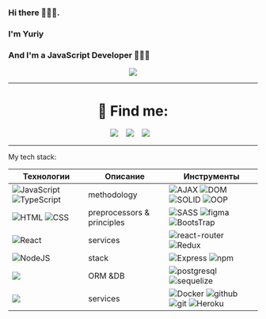 <h3> Hi there 🙋🏼‍♂️. </h3>

<p>
 <h3> I'm Yuriy </h3> 
</p> 

<h3> And I'm a JavaScript Developer 👨🏼‍💻 </h3>

<div align="center"> 
 <img src="https://media.giphy.com/media/ndM7oIOjaDQOhMKtF3/giphy.gif">
</div>


------------------------------

<h1 align="center"> 📲 Find me: </h1>


<p align="center" align='right'>
 <a target="_blank"href="https://t.me/yuriy_petrik"><img src="https://img.shields.io/badge/Telegram-2CA5E0?style=for-the-badge&logo=telegram&logoColor=white" /></a>&nbsp;&nbsp;&nbsp;
 <a target="_blank"href="mailto:yrii.petrik@gmail.com"><img src="https://img.shields.io/badge/Gmail-D14836?style=for-the-badge&logo=gmail&logoColor=white" /></a>&nbsp;&nbsp;&nbsp;
 <a target="_blank"href="https://www.instagram.com/p_yuriy_n/"><img src="https://img.shields.io/badge/Instagram-%23E4405F?style=for-the-badge&logo=instagram&logoColor=white" /></a>&nbsp;&nbsp;&nbsp;
</p>

------------------------------

My tech stack:

Технологии | Описание | Инструменты
--- |------------------------------| ---
![JavaScript](https://img.shields.io/badge/javascript-%23323330.svg?style=for-the-badge&logo=javascript&logoColor=%23F7DF1E) ![TypeScript](https://img.shields.io/badge/typescript-%23007ACC.svg?style=for-the-badge&logo=typescript&logoColor=white) | 	methodology |![ AJAX ](https://img.shields.io/badge/ajax-20232A?style=for-the-badge) ![ DOM ](https://img.shields.io/badge/dom-20232A?style=for-the-badge) ![SOLID](https://img.shields.io/badge/solid-20232A?style=for-the-badge) ![OOP](https://img.shields.io/badge/oop-20232A?style=for-the-badge)
![HTML](https://img.shields.io/badge/HTML5-20232A?style=for-the-badge&logo=html5) ![CSS](https://img.shields.io/badge/CSS3-20232A?style=for-the-badge&logo=css3&logoColor=369AD6) | preprocessors & principles  | ![SASS](https://img.shields.io/badge/Sass-20232A?style=for-the-badge&logo=sass) ![figma](https://img.shields.io/badge/figma-20232A?style=for-the-badge&logo=figma) ![BootsTrap](https://img.shields.io/badge/Bootstrap-20232A?style=for-the-badge&logo=bootstrap)
![React](https://img.shields.io/badge/React-20232A?style=for-the-badge&logo=react) | services                    | ![react-router](https://img.shields.io/badge/React_Router-20232A?style=for-the-badge&logo=react-router) ![Redux](https://img.shields.io/badge/Redux-20232A?style=for-the-badge&logo=redux&logoColor=7749BD)
![NodeJS](https://img.shields.io/badge/node.js-20232A?style=for-the-badge&logo=node.js) | stack                       | ![Express](https://img.shields.io/badge/express.js-20232A?style=for-the-badge&logo=express) ![npm](https://img.shields.io/badge/npm-20232A?style=for-the-badge&logo=npm)
<img src="https://img.shields.io/badge/DATA-343434?style=for-the-badge&logo=MongoDB&logoColor=FBFBFB"/> | ORM &DB                     |![postgresql](https://img.shields.io/badge/postgresql-20232A?style=for-the-badge&logo=postgresql) ![sequelize](https://img.shields.io/badge/Sequelize-20232A?style=for-the-badge&logo=Sequelize)
<img src="https://img.shields.io/badge/Deploy-343434?style=for-the-badge&logo=Git&logoColor=FBFBFB"/> | services                    | ![Docker](https://img.shields.io/badge/docker-20232A?style=for-the-badge&logo=docker&logoColor=blue) ![github](https://img.shields.io/badge/github-20232A?style=for-the-badge&logo=github) ![git](https://img.shields.io/badge/git-20232A?style=for-the-badge&logo=git)  ![Heroku](https://img.shields.io/badge/heroku-20232A?style=for-the-badge&logo=heroku&logoColor=purple)
